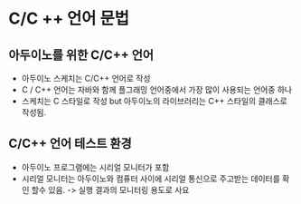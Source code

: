 # C/C ++ 언어 문법

## 아두이노를 위한 C/C++ 언어
- 아두이노 스케치는 C/C++ 언어로 작성
- C / C++ 언어는 자바와 함께 플그래밍 언어중에서 가장 많이 사용되는 언어중 하나
- 스케치는 C 스타일로 작성 but 아두이노의 라이브러리는 C++ 스타일의 클래스로 작성됨.

## C/C++ 언어 테스트 환경
- 아두이노 프로그램에는 시리얼 모니터가 포함
- 시리얼 모니터는 아두이노와 컴퓨터 사이에 시리얼 통신으로 주고받는 데이터를 확인 할수 있음. 
   -> 실행 결과의 모니터링 용도로 사요 